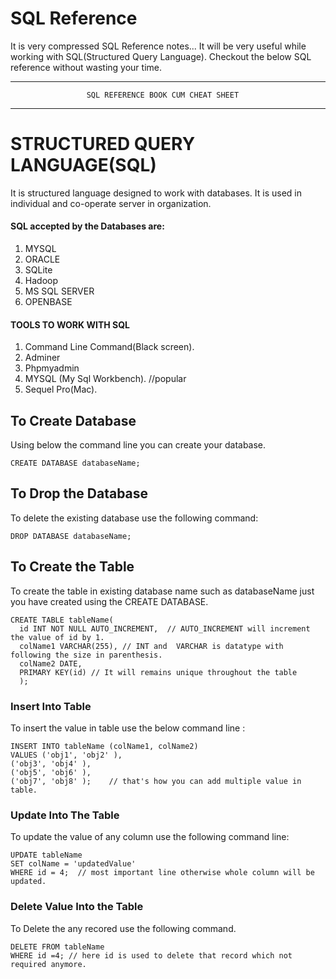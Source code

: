 # SQL Reference
It is very compressed SQL Reference notes... It will be very useful while working with SQL(Structured Query Language). Checkout the below SQL reference without wasting your time.

--------------------------------------------------------------------------------------
                     SQL REFERENCE BOOK CUM CHEAT SHEET
--------------------------------------------------------------------------------------

#              STRUCTURED QUERY LANGUAGE(SQL)
It is structured language designed to work with databases. It is used in individual
and co-operate server in organization.

#### SQL accepted by the Databases are:
1. MYSQL
2. ORACLE
3. SQLite
4. Hadoop
5. MS SQL SERVER
6. OPENBASE

#### TOOLS TO WORK WITH SQL
1. Command Line Command(Black screen).
2. Adminer
3. Phpmyadmin
4. MYSQL (My Sql Workbench).  //popular
5. Sequel Pro(Mac).

## To Create Database
Using below the command line you can create your database.
```
CREATE DATABASE databaseName;
```
## To Drop the Database
To delete the existing database use the following command:
```
DROP DATABASE databaseName;
```

## To Create the Table
To create the table in existing database name such as databaseName just you have created using
the CREATE DATABASE.

```
CREATE TABLE tableName(
  id INT NOT NULL AUTO_INCREMENT,  // AUTO_INCREMENT will increment the value of id by 1.
  colName1 VARCHAR(255), // INT and  VARCHAR is datatype with following the size in parenthesis.
  colName2 DATE,
  PRIMARY KEY(id) // It will remains unique throughout the table
  );
```

### Insert Into Table
To insert the value in table use the below command line :
```
INSERT INTO tableName (colName1, colName2)
VALUES ('obj1', 'obj2' ),
('obj3', 'obj4' ),
('obj5', 'obj6' ),
('obj7', 'obj8' );    // that's how you can add multiple value in table.
```
### Update Into The Table
To update the value of any column use the following command line:
```
UPDATE tableName
SET colName = 'updatedValue'
WHERE id = 4;  // most important line otherwise whole column will be updated.
```

### Delete Value Into the Table
To Delete the any recored use the following command.
```
DELETE FROM tableName
WHERE id =4; // here id is used to delete that record which not required anymore.
```
